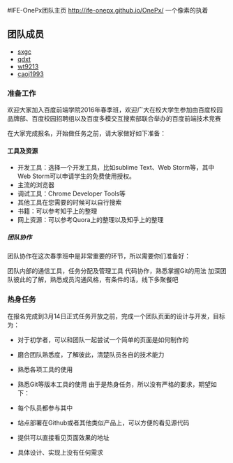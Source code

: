 #IFE-OnePx团队主页  http://ife-onepx.github.io/OnePx/
一个像素的执着

## 团队成员

- [sxgc](https://github.com/sxgc)
- [qdxt](https://github.com/qdxt)
- [wt9213](https://github.com/wt9213)
- [caoj1993](https://github.com/caoj1993)

### 准备工作
欢迎大家加入百度前端学院2016年春季班，欢迎广大在校大学生参加由百度校园品牌部、百度校园招聘组以及百度多模交互搜索部联合举办的百度前端技术竞赛

在大家完成报名，开始做任务之前，请大家做好如下准备：

#### 工具及资源

- 开发工具：选择一个开发工具，比如sublime Text、Web Storm等，其中Web Storm可以申请学生的免费使用授权。
- 主流的浏览器
- 调试工具：Chrome Developer Tools等
- 其他工具在您需要的时候可以自行搜索
- 书籍：可以参考知乎上的整理
- 网上资源：可以参考Quora上的整理以及知乎上的整理
##### 团队协作

团队协作在这次春季班中是非常重要的环节，所以需要你们准备好：

团队内部的通信工具，任务分配及管理工具
代码协作，熟悉掌握Git的用法
加深团队彼此的了解，熟悉成员沟通风格，有条件的话，线下多聚餐吧

### 热身任务
在报名完成到3月14日正式任务开放之前，完成一个团队页面的设计与开发，目标为：

- 对于初学者，可以和团队一起尝试一个简单的页面是如何制作的
- 磨合团队熟悉度，了解彼此，清楚队员各自的技术能力
- 熟悉各项工具的使用
- 熟悉Git等版本工具的使用
由于是热身任务，所以没有严格的要求，期望如下：

- 每个队员都参与其中
- 站点部署在Github或者其他类似产品上，可以方便的看见源代码
- 提供可以直接看见页面效果的地址
- 具体设计、实现上没有任何需求
